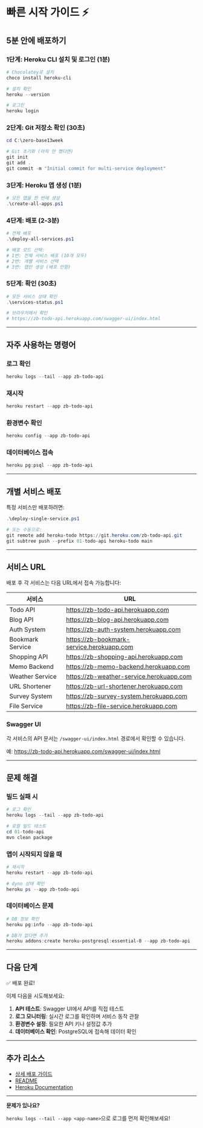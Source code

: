 # 빠른 시작 가이드 ⚡

## 5분 안에 배포하기

### 1단계: Heroku CLI 설치 및 로그인 (1분)

```powershell
# Chocolatey로 설치
choco install heroku-cli

# 설치 확인
heroku --version

# 로그인
heroku login
```

### 2단계: Git 저장소 확인 (30초)

```powershell
cd C:\zero-base13week

# Git 초기화 (아직 안 했다면)
git init
git add .
git commit -m "Initial commit for multi-service deployment"
```

### 3단계: Heroku 앱 생성 (1분)

```powershell
# 모든 앱을 한 번에 생성
.\create-all-apps.ps1
```

### 4단계: 배포 (2-3분)

```powershell
# 전체 배포
.\deploy-all-services.ps1

# 배포 모드 선택:
# 1번: 전체 서비스 배포 (10개 모두)
# 2번: 개별 서비스 선택
# 3번: 앱만 생성 (배포 안함)
```

### 5단계: 확인 (30초)

```powershell
# 모든 서비스 상태 확인
.\services-status.ps1

# 브라우저에서 확인
# https://zb-todo-api.herokuapp.com/swagger-ui/index.html
```

---

## 자주 사용하는 명령어

### 로그 확인

```powershell
heroku logs --tail --app zb-todo-api
```

### 재시작

```powershell
heroku restart --app zb-todo-api
```

### 환경변수 확인

```powershell
heroku config --app zb-todo-api
```

### 데이터베이스 접속

```powershell
heroku pg:psql --app zb-todo-api
```

---

## 개별 서비스 배포

특정 서비스만 배포하려면:

```powershell
.\deploy-single-service.ps1

# 또는 수동으로:
git remote add heroku-todo https://git.heroku.com/zb-todo-api.git
git subtree push --prefix 01-todo-api heroku-todo main
```

---

## 서비스 URL

배포 후 각 서비스는 다음 URL에서 접속 가능합니다:

| 서비스           | URL                                       |
| ---------------- | ----------------------------------------- |
| Todo API         | https://zb-todo-api.herokuapp.com         |
| Blog API         | https://zb-blog-api.herokuapp.com         |
| Auth System      | https://zb-auth-system.herokuapp.com      |
| Bookmark Service | https://zb-bookmark-service.herokuapp.com |
| Shopping API     | https://zb-shopping-api.herokuapp.com     |
| Memo Backend     | https://zb-memo-backend.herokuapp.com     |
| Weather Service  | https://zb-weather-service.herokuapp.com  |
| URL Shortener    | https://zb-url-shortener.herokuapp.com    |
| Survey System    | https://zb-survey-system.herokuapp.com    |
| File Service     | https://zb-file-service.herokuapp.com     |

### Swagger UI

각 서비스의 API 문서는 `/swagger-ui/index.html` 경로에서 확인할 수 있습니다.

예: https://zb-todo-api.herokuapp.com/swagger-ui/index.html

---

## 문제 해결

### 빌드 실패 시

```powershell
# 로그 확인
heroku logs --tail --app zb-todo-api

# 로컬 빌드 테스트
cd 01-todo-api
mvn clean package
```

### 앱이 시작되지 않을 때

```powershell
# 재시작
heroku restart --app zb-todo-api

# dyno 상태 확인
heroku ps --app zb-todo-api
```

### 데이터베이스 문제

```powershell
# DB 정보 확인
heroku pg:info --app zb-todo-api

# DB가 없다면 추가
heroku addons:create heroku-postgresql:essential-0 --app zb-todo-api
```

---

## 다음 단계

✅ 배포 완료!

이제 다음을 시도해보세요:

1. **API 테스트**: Swagger UI에서 API를 직접 테스트
2. **로그 모니터링**: 실시간 로그를 확인하며 서비스 동작 관찰
3. **환경변수 설정**: 필요한 API 키나 설정값 추가
4. **데이터베이스 확인**: PostgreSQL에 접속해 데이터 확인

---

## 추가 리소스

- [상세 배포 가이드](./HEROKU_MULTI_SERVICE_GUIDE.md)
- [README](./README.md)
- [Heroku Documentation](https://devcenter.heroku.com/)

---

**문제가 있나요?**

`heroku logs --tail --app <app-name>`으로 로그를 먼저 확인해보세요!
